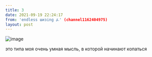 ```yaml
---
title: 3
date: 2021-09-19 22:24:17
from: 'endless шизing ⍼' (channel1162404975)
layout: post
---
```


![image](photos/photo_1@19-09-2021_22-24-17.jpg)

это типа моя очень умная мысль, в которой начинают копаться
